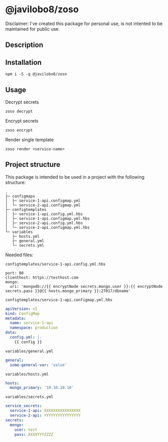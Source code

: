 # @javilobo8/zoso

Disclaimer: I've created this package for personal use, is not intented to be maintained for public use.

## Description

## Installation

```
npm i -S -g @javilobo8/zoso
```

## Usage

Decrypt secrets
```
zoso decrypt
```

Encrypt secrets
```
zoso encrypt
```

Render single template
```
zoso render <service-name>
```

## Project structure

This package is intended to be used in a project with the following structure:

```
.
├─ configmaps
│  ├─ service-1-api.configmap.yml
│  └─ service-2-api.configmap.yml
├─ configtemplates
│  ├─ service-1-api.config.yml.hbs
│  ├─ service-1-api.configmap.yml.hbs
│  ├─ service-2-api.config.yml.hbs
│  └─ service-2-api.configmap.yml.hbs
└─ variables
   ├─ hosts.yml
   ├─ general.yml
   └─ secrets.yml
```

Needed files:

`configtemplates/service-1-api.config.yml.hbs`
```
port: 80
clienthost: https://testhost.com
mongo:
  uri: 'mongodb://{{ encryptNode secrets.mongo.user }}:{{ encryptNode secrets.pass }}@{{ hosts.mongo_primary }}:27017/dbname'
```

`configtemplates/service-1-api.configmap.yml.hbs`
```yml
apiVersion: v1
kind: ConfigMap
metadata:
  name: service-1-api
  namespace: production
data:
  config.yml: |-
    {{ config }}
```

`variables/general.yml`
```yml
general:
  some-general-var: 'value'
```

`variables/hosts.yml`
```yml
hosts:
  mongo_primary: '10.10.10.10'
```

`variables/secrets.yml`
```yml
service_secrets:
  service-1-api: XXXXXXXXXXXXXXXX
  service-2-api: YYYYYYYYYYYYYYYY
secrets:
  mongo:
    user: test
    pass: XXXXYYYZZZZ
```